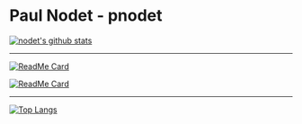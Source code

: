 # Paul Nodet - pnodet

[![nodet's github stats](https://github-readme-stats.vercel.app/api?username=pnodet&hide=stars&include_all_commits&count_private=true&show_icons=true)](https://github.com/anuraghazra/github-readme-stats)

---

[![ReadMe Card](https://github-readme-stats.vercel.app/api/pin/?username=pnodet&repo=macsetup)](https://github.com/pnodet/macsetup)

[![ReadMe Card](https://github-readme-stats.vercel.app/api/pin/?username=pnodet&repo=zsh-config)](https://github.com/pnodet/zsh-config)

---

[![Top Langs](https://github-readme-stats.vercel.app/api/top-langs/?username=pnodet&layout=compact)](https://github.com/anuraghazra/github-readme-stats)